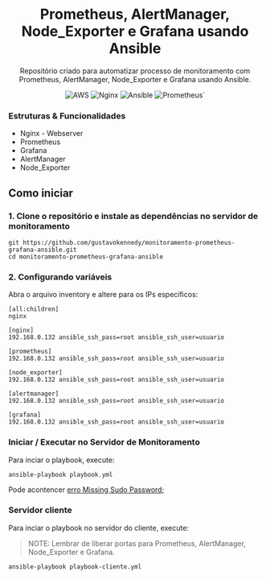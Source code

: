 <p align="center">
   <br/>
   <h1 align="center">Prometheus, AlertManager, Node_Exporter e Grafana usando Ansible</h1>
   <p align="center">
   Repositório criado para automatizar processo de monitoramento com Prometheus, AlertManager, Node_Exporter e Grafana usando Ansible.
   </p>
   <p align="center" style="align: center;">
        <img alt="AWS" src="https://img.shields.io/badge/Amazon_AWS-232F3E?style=for-the-badge&logo=amazon-aws&logoColor=white">
        <img alt="Nginx" src="https://img.shields.io/badge/Nginx-009639?style=for-the-badge&logo=nginx&logoColor=white">
        <img alt="Ansible" src="https://img.shields.io/badge/Ansible-000000?style=for-the-badge&logo=Ansible&logoColor=white">
        <img alt="Prometheus`" src="https://img.shields.io/badge/Prometheus-E6522C?style=for-the-badge&logo=prometheus&logoColor=white">
   </p>
</p>

### Estruturas & Funcionalidades
* Nginx - Webserver
* Prometheus
* Grafana
* AlertManager
* Node_Exporter

## Como iniciar
### 1. Clone o repositório e instale as dependências no servidor de monitoramento

```
git https://github.com/gustavokennedy/monitoramento-prometheus-grafana-ansible.git
cd monitoramento-prometheus-grafana-ansible
```
### 2. Configurando variáveis

Abra o arquivo inventory e altere para os IPs específicos:

```
[all:children]
nginx

[nginx]
192.168.0.132 ansible_ssh_pass=root ansible_ssh_user=usuario

[prometheus]
192.168.0.132 ansible_ssh_pass=root ansible_ssh_user=usuario

[node_exporter]
192.168.0.132 ansible_ssh_pass=root ansible_ssh_user=usuario

[alertmanager]
192.168.0.132 ansible_ssh_pass=root ansible_ssh_user=usuario

[grafana]
192.168.0.132 ansible_ssh_pass=root ansible_ssh_user=usuario
```

### Iniciar / Executar no Servidor de Monitoramento

Para inciar o playbook, execute:

```
ansible-playbook playbook.yml
```

Pode acontencer [erro Missing Sudo Password](https://github.com/gustavokennedy/resolvendo-missing-sudo-password-ansible);

### Servidor cliente

Para inciar o playbook no servidor do cliente, execute:

> NOTE: Lembrar de liberar portas para Prometheus, AlertManager, Node_Exporter e Grafana.

```
ansible-playbook playbook-cliente.yml
```
